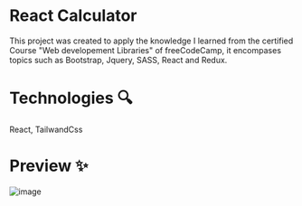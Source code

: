 
# React Calculator 
This project was created to apply the knowledge I learned from the certified Course "Web developement Libraries" of freeCodeCamp, it encompases topics such as Bootstrap, Jquery, SASS, React and Redux.

# Technologies 🔍
React, TailwandCss

# Preview ✨ 
![image](https://github.com/user-attachments/assets/39b545e9-ab42-4883-a89c-8d962bd29868)


